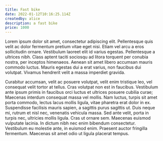 ```yaml
---
title: Fast bike
date: 2022-01-12T10:16:25.114Z
createdby: alice
description: a fast bike
price: 1000
---
```

Lorem ipsum dolor sit amet, consectetur adipiscing elit. Pellentesque quis velit ac dolor fermentum pretium vitae eget nisi. Etiam vel arcu a eros sollicitudin ornare. Vestibulum laoreet elit id varius egestas. Pellentesque a ultrices nibh. Class aptent taciti sociosqu ad litora torquent per conubia nostra, per inceptos himenaeos. Aenean sit amet libero accumsan mauris commodo luctus. Mauris egestas dui a erat varius, non faucibus dui volutpat. Vivamus hendrerit velit a massa imperdiet gravida.

Curabitur accumsan, velit ac posuere volutpat, velit enim tristique leo, vel consequat velit tortor at tellus. Cras volutpat non est in faucibus. Vestibulum ante ipsum primis in faucibus orci luctus et ultrices posuere cubilia curae; Maecenas interdum consequat massa vel mollis. Nam luctus, turpis sit amet porta commodo, lectus lacus mollis ligula, vitae pharetra erat dolor in ex. Suspendisse facilisis mauris sapien, a sagittis purus sagittis ut. Duis neque mi, rutrum et nisl nec, venenatis vehicula massa. Sed ante velit, porta in turpis nec, ultricies mollis ligula. Cras ut ornare sem. Maecenas euismod vulputate lacinia. In dictum nibh nec enim bibendum consectetur. Vestibulum eu molestie ante, in euismod enim. Praesent auctor fringilla fermentum. Maecenas sit amet odio ut ligula placerat tempus.